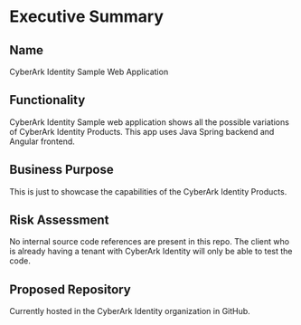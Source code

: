 # Executive Summary

## Name
CyberArk Identity Sample Web Application

## Functionality
CyberArk Identity Sample web application shows all the possible variations of CyberArk Identity Products. This app uses Java Spring backend and Angular frontend.

## Business Purpose
This is just to showcase the capabilities of the CyberArk Identity Products.

## Risk Assessment
No internal source code references are present in this repo.
The client who is already having a tenant with CyberArk Identity will only be able to test the code.

## Proposed Repository
Currently hosted in the CyberArk Identity organization in GitHub.